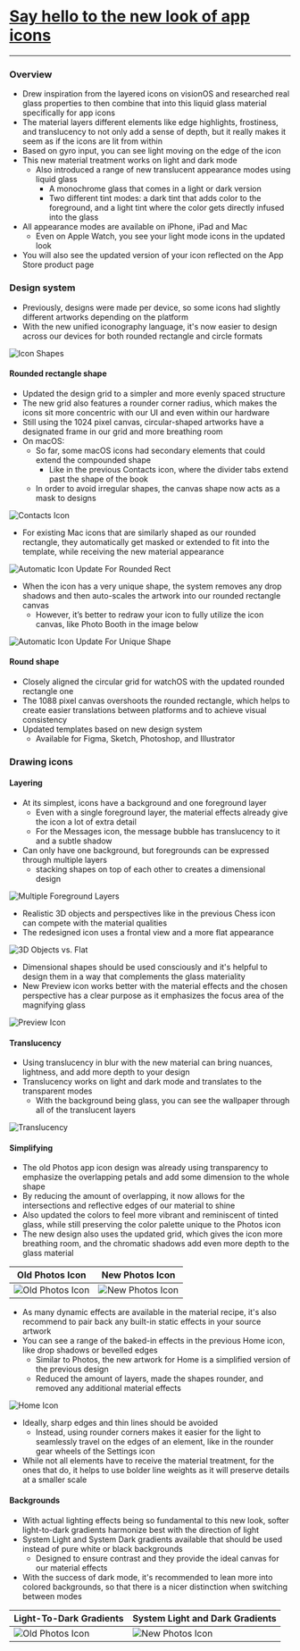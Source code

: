 # [**Say hello to the new look of app icons**](https://developer.apple.com/videos/play/wwdc2025/220)

---

### **Overview**

* Drew inspiration from the layered icons on visionOS and researched real glass properties to then combine that into this liquid glass material specifically for app icons
* The material layers different elements like edge highlights, frostiness, and translucency to not only add a sense of depth, but it really makes it seem as if the icons are lit from within
* Based on gyro input, you can see light moving on the edge of the icon
* This new material treatment works on light and dark mode
    * Also introduced a range of new translucent appearance modes using liquid glass
        * A monochrome glass that comes in a light or dark version
        * Two different tint modes: a dark tint that adds color to the foreground, and a light tint where the color gets directly infused into the glass
* All appearance modes are available on iPhone, iPad and Mac
    * Even on Apple Watch, you see your light mode icons in the updated look
* You will also see the updated version of your icon reflected on the App Store product page

### **Design system**

* Previously, designs were made per device, so some icons had slightly different artworks depending on the platform
* With the new unified iconography language, it's now easier to design across our devices for both rounded rectangle and circle formats

![Icon Shapes](./images/appicons/icon_shapes.png)

#### Rounded rectangle shape

* Updated the design grid to a simpler and more evenly spaced structure
* The new grid also features a rounder corner radius, which makes the icons sit more concentric with our UI and even within our hardware
* Still using the 1024 pixel canvas, circular-shaped artworks have a designated frame in our grid and more breathing room
* On macOS:
    * So far, some macOS icons had secondary elements that could extend the compounded shape
        * Like in the previous Contacts icon, where the divider tabs extend past the shape of the book
    * In order to avoid irregular shapes, the canvas shape now acts as a mask to designs

![Contacts Icon](./images/appicons/contacts.png)

* For existing Mac icons that are similarly shaped as our rounded rectangle, they automatically get masked or extended to fit into the template, while receiving the new material appearance

![Automatic Icon Update For Rounded Rect](./images/appicons/box.png)

* When the icon has a very unique shape, the system removes any drop shadows and then auto-scales the artwork into our rounded rectangle canvas
    * However, it’s better to redraw your icon to fully utilize the icon canvas, like Photo Booth in the image below

![Automatic Icon Update For Unique Shape](./images/appicons/photo_booth.png)

#### Round shape

* Closely aligned the circular grid for watchOS with the updated rounded rectangle one
* The 1088 pixel canvas overshoots the rounded rectangle, which helps to create easier translations between platforms and to achieve visual consistency
* Updated templates based on new design system
    * Available for Figma, Sketch, Photoshop, and Illustrator

### **Drawing icons**

#### Layering

* At its simplest, icons have a background and one foreground layer
    * Even with a single foreground layer, the material effects already give the icon a lot of extra detail
    * For the Messages icon, the message bubble has translucency to it and a subtle shadow
* Can only have one background, but foregrounds can be expressed through multiple layers
    * stacking shapes on top of each other to creates a dimensional design

![Multiple Foreground Layers](./images/appicons/podcasts.png)

* Realistic 3D objects and perspectives like in the previous Chess icon can compete with the material qualities
* The redesigned icon uses a frontal view and a more flat appearance

![3D Objects vs. Flat](./images/appicons/chess.png)

* Dimensional shapes should be used consciously and it's helpful to design them in a way that complements the glass materiality
* New Preview icon works better with the material effects and the chosen perspective has a clear purpose as it emphasizes the focus area of the magnifying glass

![Preview Icon](./images/appicons/preview.png)

#### Translucency

* Using translucency in blur with the new material can bring nuances, lightness, and add more depth to your design
* Translucency works on light and dark mode and translates to the transparent modes
    * With the background being glass, you can see the wallpaper through all of the translucent layers

![Translucency](./images/appicons/translucency.png)

#### Simplifying

* The old Photos app icon design was already using transparency to emphasize the overlapping petals and add some dimension to the whole shape
* By reducing the amount of overlapping, it now allows for the intersections and reflective edges of our material to shine
* Also updated the colors to feel more vibrant and reminiscent of tinted glass, while still preserving the color palette unique to the Photos icon
* The new design also uses the updated grid, which gives the icon more breathing room, and the chromatic shadows add even more depth to the glass material

Old Photos Icon | New Photos Icon
----------------|----------------
 ![Old Photos Icon](./images/appicons/photos_old.png) | ![New Photos Icon](./images/appicons/photos_new.png)

* As many dynamic effects are available in the material recipe, it's also recommend to pair back any built-in static effects in your source artwork
* You can see a range of the baked-in effects in the previous Home icon, like drop shadows or bevelled edges
    * Similar to Photos, the new artwork for Home is a simplified version of the previous design
    * Reduced the amount of layers, made the shapes rounder, and removed any additional material effects

![Home Icon](./images/appicons/home.png)

* Ideally, sharp edges and thin lines should be avoided
    * Instead, using rounder corners makes it easier for the light to seamlessly travel on the edges of an element, like in the rounder gear wheels of the Settings icon
* While not all elements have to receive the material treatment, for the ones that do, it helps to use bolder line weights as it will preserve details at a smaller scale

#### Backgrounds

* With actual lighting effects being so fundamental to this new look, softer light-to-dark gradients harmonize best with the direction of light
* System Light and System Dark gradients available that should be used instead of pure white or black backgrounds
    * Designed to ensure contrast and they provide the ideal canvas for our material effects
* With the success of dark mode, it's recommended to lean more into colored backgrounds, so that there is a nicer distinction when switching between modes

Light-To-Dark Gradients | System Light and Dark Gradients
------------------------|--------------------------------
 ![Old Photos Icon](./images/appicons/gradients1.png) | ![New Photos Icon](./images/appicons/gradients2.png)
